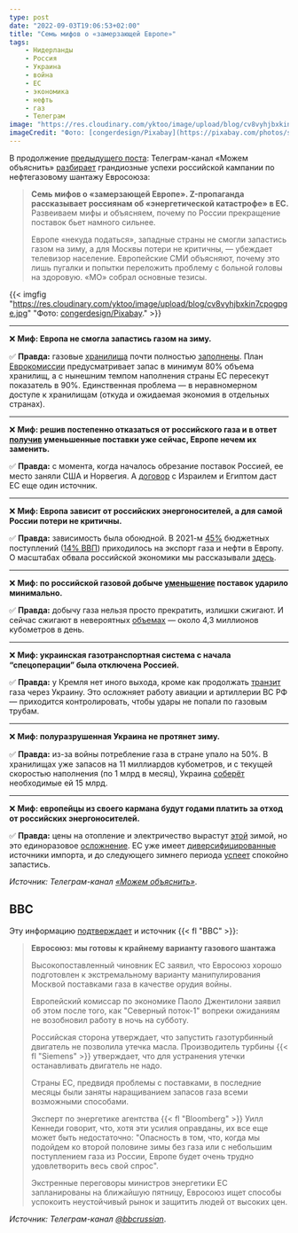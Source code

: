 ```yaml
---
type: post
date: "2022-09-03T19:06:53+02:00"
title: "Семь мифов о «замерзающей Европе»"
tags:
    - Нидерланды
    - Россия
    - Украина
    - война
    - ЕС
    - экономика
    - нефть
    - газ
    - Телеграм
image: "https://res.cloudinary.com/yktoo/image/upload/blog/cv8vyhjbxkin7cpogpge.jpg"
imageCredit: "Фото: [congerdesign/Pixabay](https://pixabay.com/photos/snowman-winter-grasses-hoarfrost-4674856/)."
---
```


В продолжение [предыдущего поста](0839): Телеграм-канал «Можем объяснить» [разбирает](https://t.me/mozhemobyasnit/13408) грандиозные успехи российской кампании по нефтегазовому шантажу Евросоюза:

> **Семь мифов о «замерзающей Европе». Z-пропаганда рассказывает россиянам об «энергетической катастрофе» в ЕС.** Развеиваем мифы и объясняем, почему по России прекращение поставок бьет намного сильнее.
>
> Европе «некуда податься», западные страны не смогли запастись газом на зиму, а для Москвы потери не критичны, — убеждает телевизор население. Европейские СМИ объясняют, почему это лишь пугалки и попытки переложить проблему с больной головы на здоровую. «МО» собрал основные тезисы.

<!--more-->

{{< imgfig "https://res.cloudinary.com/yktoo/image/upload/blog/cv8vyhjbxkin7cpogpge.jpg" "Фото: [congerdesign/Pixabay](https://pixabay.com/photos/snowman-winter-grasses-hoarfrost-4674856/)." >}}

---

❌ **Миф: Европа не смогла запастись газом на зиму.**

✅ **Правда:** газовые [хранилища](https://foreignpolicy.com/2022/07/13/europe-eu-energy-crisis-war-russia-ukraine-gas-oil-coal-nuclear-germany/) почти полностью [заполнены](https://www.economist.com/europe/2022/07/11/europe-is-preparing-for-russian-gas-to-be-cut-off-this-winter). План [Еврокомиссии](https://www.wsj.com/articles/european-energy-rationing-this-winter-is-looking-less-likely-11661505806?mod=article_inline) предусматривает запас в минимум 80% объема хранилищ, а с нынешним темпом наполнения страны ЕС пересекут показатель в 90%. Единственная проблема — в неравномерном доступе к хранилищам (откуда и ожидаемая экономия в отдельных странах).

---

❌ **Миф: решив постепенно отказаться от российского газа и в ответ [получив](https://foreignpolicy.com/2022/04/29/russia-energy-poland-bulgaria-europe/) уменьшенные поставки уже сейчас, Европе нечем их заменить.**

✅ **Правда:** с момента, когда началось обрезание поставок Россией, ее место заняли США и Норвегия. А [договор](https://www.bbc.com/news/world-61817421) с Израилем и Египтом даст ЕС еще один источник.

---

❌ **Миф: Европа зависит от российских энергоносителей, а для самой России потери не критичны.**

✅ **Правда:** зависимость была обоюдной. В 2021-м [45%](https://www.nytimes.com/2022/06/13/climate/russia-oil-gas-record-revenue.html) бюджетных поступлений ([14% ВВП](https://www.oenb.at/dam/jcr:c7d95c7b-c469-4834-ac94-98554c5e6f5f/2022-04-15-russian-economy-and-world-trade-in-energy.pdf)) приходилось на экспорт газа и нефти в Европу. О масштабах обвала российской экономики мы рассказывали [здесь](https://t.me/mozhemobyasnit/13176).

---

❌ **Миф: по российской газовой добыче [уменьшение](https://time.com/6188955/putin-global-energy/) поставок ударило минимально.**

✅ **Правда:** добычу газа нельзя просто прекратить, излишки сжигают. И сейчас сжигают в невероятных [объемах](https://www.reuters.com/business/energy/russia-burns-gas-into-atmosphere-while-cutting-supplies-eu-2022-08-26/) — около 4,3 миллионов кубометров в день.

---

❌ **Миф: украинская газотранспортная система с начала “спецоперации” была отключена Россией.**

✅ **Правда:** у Кремля нет иного выхода, кроме как продолжать [транзит](https://www.theguardian.com/world/2022/aug/28/ukraine-braces-for-cold-winter-amid-uncertainty-over-power-supplies) газа через Украину. Это осложняет работу авиации и артиллерии ВС РФ — приходится контролировать, чтобы удары не попали по газовым трубам.

---

❌ **Миф: полуразрушенная Украина не протянет зиму.**

✅ **Правда:** из-за войны потребление газа в стране упало на 50%. В хранилищах уже запасов на 11 миллиардов кубометров, и с текущей скоростью наполнения (по 1 млрд в месяц), Украина [соберёт](https://www.economist.com/europe/2022/07/14/the-war-is-forcing-ukraines-energy-planners-to-be-creative) необходимые ей 15 млрд.

---

❌ **Миф: европейцы из своего кармана будут годами платить за отход от российских энергоносителей.**

✅ **Правда:** цены на отопление и электричество вырастут [этой](https://www.france24.com/en/economy/20220826-europe-s-electricity-prices-hit-record-high-as-supply-cuts-begin-to-bite) зимой, но это единоразовое [осложнение](https://foreignpolicy.com/2022/07/11/europe-energy-crisis-natural-gas-russia-nord-stream-1/). ЕС уже имеет [диверсифицированные](https://foreignpolicy.com/2022/08/19/europe-energy-italy-spain-natural-gas-russia-war/) источники импорта, и до следующего зимнего периода [успеет](https://foreignpolicy.com/2022/08/26/europe-energy-crisis-natural-gas-economy-winter/) спокойно запастись.

*Источник: Телеграм-канал [«Можем объяснить»](https://t.me/mozhemobyasnit/13408)*.

## BBC

Эту информацию [подтверждает](https://t.me/bbcrussian/33942) и источник {{< fl "BBC" >}}:

> **Евросоюз: мы готовы к крайнему варианту газового шантажа**
>
> Высокопоставленный чиновник ЕС заявил, что Евросоюз хорошо подготовлен к экстремальному варианту манипулирования Москвой поставками газа в качестве орудия войны.
>
> Европейский комиссар по экономике Паоло Джентилони заявил об этом после того, как "Северный поток-1" вопреки ожиданиям не возобновил работу в ночь на субботу.
>
> Российская сторона утверждает, что запустить газотурбинный двигатель не позволила утечка масла. Производитель турбины {{< fl "Siemens" >}} утверждает, что для устранения утечки останавливать двигатель не надо.
>
> Страны ЕС, предвидя проблемы с поставками, в последние месяцы были заняты наращиванием запасов газа всеми возможными способами.
>
> Эксперт по энергетике агентства {{< fl "Bloomberg" >}} Уилл Кеннеди говорит, что, хотя эти усилия оправданы, их все еще может быть недостаточно: "Опасность в том, что, когда мы подойдем ко второй половине зимы без газа или с небольшим поступлением газа из России, Европе будет очень трудно удовлетворить весь свой спрос".
>
> Экстренные переговоры министров энергетики ЕС запланированы на ближайшую пятницу, Евросоюз ищет способы успокоить неустойчивый рынок и защитить людей от высоких цен.

*Источник: Телеграм-канал [@bbcrussian](https://t.me/bbcrussian/33942)*.
